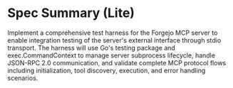 # Spec Summary (Lite)

Implement a comprehensive test harness for the Forgejo MCP server to enable integration testing of the server's external interface through stdio transport. The harness will use Go's testing package and exec.CommandContext to manage server subprocess lifecycle, handle JSON-RPC 2.0 communication, and validate complete MCP protocol flows including initialization, tool discovery, execution, and error handling scenarios.